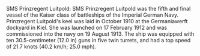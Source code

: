 SMS Prinzregent Luitpold: SMS Prinzregent Luitpold was the fifth and final vessel of the Kaiser class of battleships of the Imperial German Navy. Prinzregent Luitpold's keel was laid in October 1910 at the Germaniawerft dockyard in Kiel. She was launched on 17 February 1912 and was commissioned into the navy on 19 August 1913. The ship was equipped with ten 30.5-centimeter (12.0 in) guns in five twin turrets, and had a top speed of 21.7 knots (40.2 km/h; 25.0 mph).
